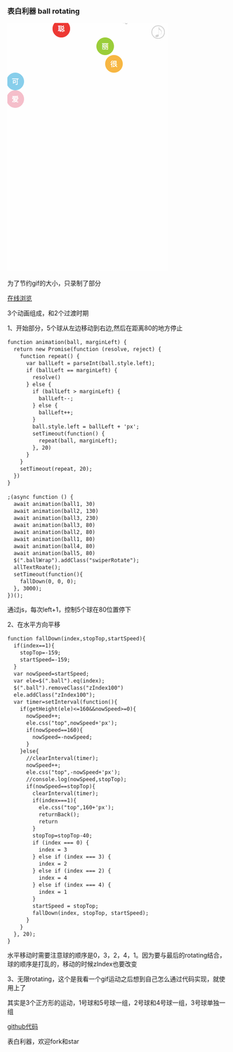 ### 表白利器 ball rotating

![动画展示](https://raw.githubusercontent.com/fridaydream/blogpic/master/ball-rotating.gif)

为了节约gif的大小，只录制了部分

[在线浏览](https://www.daxierhao.com/tomyfriend.html)


3个动画组成，和2个过渡时期

1、开始部分，5个球从左边移动到右边,然后在距离80的地方停止

```
function animation(ball, marginLeft) {
  return new Promise(function (resolve, reject) {
    function repeat() {
      var ballLeft = parseInt(ball.style.left);
      if (ballLeft == marginLeft) {
        resolve()
      } else {
        if (ballLeft > marginLeft) {
          ballLeft--;
        } else {
          ballLeft++;
        }
        ball.style.left = ballLeft + 'px';
        setTimeout(function() {
          repeat(ball, marginLeft);
        }, 20)
      }
    }
    setTimeout(repeat, 20);
  })
}

;(async function () {
  await animation(ball1, 30)
  await animation(ball2, 130)
  await animation(ball3, 230)
  await animation(ball3, 80)
  await animation(ball2, 80)
  await animation(ball1, 80)
  await animation(ball4, 80)
  await animation(ball5, 80)
  $(".ballWrap").addClass("swiperRotate");
  allTextRoate();
  setTimeout(function(){
    fallDown(0, 0, 0);
  }, 3000);
})();
```

通过js，每次left+1，控制5个球在80位置停下

2、在水平方向平移

```
function fallDown(index,stopTop,startSpeed){
  if(index==1){
    stopTop=-159;
    startSpeed=-159;       
  }
  var nowSpeed=startSpeed;
  var ele=$(".ball").eq(index);
  $(".ball").removeClass("zIndex100")
  ele.addClass("zIndex100");
  var timer=setInterval(function(){
    if(getHeight(ele)<=160&&nowSpeed>=0){
      nowSpeed++;
      ele.css("top",nowSpeed+'px');
      if(nowSpeed==160){
        nowSpeed=-nowSpeed;
      }
    }else{
      //clearInterval(timer);
      nowSpeed++;
      ele.css("top",-nowSpeed+'px');
      //console.log(nowSpeed,stopTop);
      if(nowSpeed==stopTop){
        clearInterval(timer);
        if(index===1){
          ele.css("top",160+'px');
          returnBack();
          return
        }
        stopTop=stopTop-40;  
        if (index === 0) {
          index = 3
        } else if (index === 3) {
          index = 2
        } else if (index === 2) {
          index = 4
        } else if (index === 4) {
          index = 1
        }
        startSpeed = stopTop;
        fallDown(index, stopTop, startSpeed);
      }
    }
  }, 20);
}
```

水平移动时需要注意球的顺序是0，3，2，4，1。因为要与最后的rotating结合，球的顺序是打乱的，移动的时候zIndex也要改变

3、无限rotating，这个是我看一个gif运动之后想到自己怎么通过代码实现，就使用上了

其实是3个正方形的运动，1号球和5号球一组，2号球和4号球一组，3号球单独一组

[github代码](https://github.com/fridaydream/cuteGril)

表白利器，欢迎fork和star